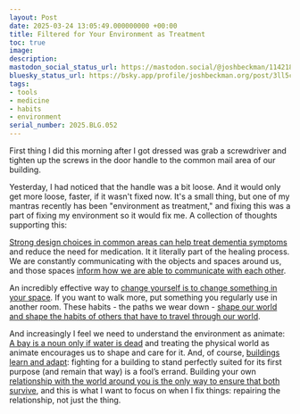 ```yaml
---
layout: Post
date: 2025-03-24 13:05:49.000000000 +00:00
title: Filtered for Your Environment as Treatment
toc: true
image:
description:
mastodon_social_status_url: https://mastodon.social/@joshbeckman/114218616338668223
bluesky_status_url: https://bsky.app/profile/joshbeckman.org/post/3ll5c7fgawe2k
tags:
- tools
- medicine
- habits
- environment
serial_number: 2025.BLG.052
---
```

First thing I did this morning after I got dressed was grab a screwdriver and tighten up the screws in the door handle to the common mail area of our building.

Yesterday, I had noticed that the handle was a bit loose. And it would only get more loose, faster, if it wasn't fixed now. It's a small thing, but one of my mantras recently has been "environment as treatment," and fixing this was a part of fixing my environment so it would fix me. A collection of thoughts supporting this:

[Strong design choices in common areas can help treat dementia symptoms](https://www.joshbeckman.org/notes/535311991) and reduce the need for medication. It it literally part of the healing process. We are constantly communicating with the objects and spaces around us, and those spaces [inform how we are able to communicate with each other](https://www.joshbeckman.org/notes/751184781).

An incredibly effective way to [change yourself is to change something in your space](https://www.joshbeckman.org/notes/446271372). If you want to walk more, put something you regularly use in another room. These habits - the paths we wear down - [shape our world and shape the habits of others that have to travel through our world](https://www.joshbeckman.org/notes/468479763).

And increasingly I feel we need to understand the environment as animate: [A bay is a noun only if water is dead](https://www.joshbeckman.org/notes/573688451) and treating the physical world as animate encourages us to shape and care for it. And, of course, [buildings learn and adapt](https://www.joshbeckman.org/blog/watching/after-watching-how-buildings-learn): fighting for a building to stand perfectly suited for its first purpose (and remain that way) is a fool’s errand. Building your own [relationship with the world around you is the only way to ensure that both survive](https://www.joshbeckman.org/notes/640100011), and this is what I want to focus on when I fix things: repairing the relationship, not just the thing.
